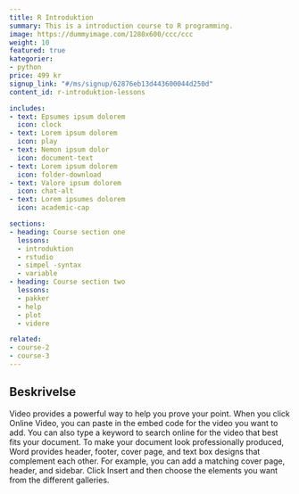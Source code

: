 ```yaml
---
title: R Introduktion
summary: This is a introduction course to R programming.
image: https://dummyimage.com/1280x600/ccc/ccc
weight: 10
featured: true
kategorier:
- python
price: 499 kr
signup_link: "#/ms/signup/62876eb13d443600044d250d"
content_id: r-introduktion-lessons

includes:
- text: Epsumes ipsum dolorem
  icon: clock
- text: Lorem ipsum dolorem
  icon: play
- text: Nemon ipsum dolor
  icon: document-text
- text: Lorem ipsum dolorem
  icon: folder-download
- text: Valore ipsum dolorem
  icon: chat-alt
- text: Lorem ipsumes dolorem
  icon: academic-cap

sections:
- heading: Course section one
  lessons:
  - introduktion
  - rstudio
  - simpel -syntax
  - variable
- heading: Course section two
  lessons:
  - pakker
  - help
  - plot
  - videre

related:
- course-2
- course-3
---
```


## Beskrivelse

Video provides a powerful way to help you prove your point. When you click Online Video, you can paste in the embed code for the video you want to add. You can also type a keyword to search online for the video that best fits your document.
To make your document look professionally produced, Word provides header, footer, cover page, and text box designs that complement each other. For example, you can add a matching cover page, header, and sidebar. Click Insert and then choose the elements you want from the different galleries.

